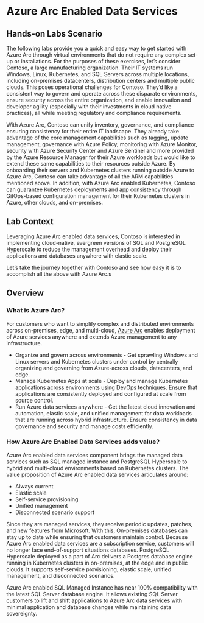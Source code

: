 # Azure Arc Enabled Data Services

## Hands-on Labs Scenario

The following labs provide you a quick and easy way to get started with Azure Arc through virtual environments that do not require any complex set-up or installations. For the purposes of these exercises, let’s consider Contoso, a large manufacturing organization. Their IT systems run Windows, Linux, Kubernetes, and SQL Servers across multiple locations, including on-premises datacenters, distribution centers and multiple public clouds. This poses operational challenges for Contoso. They’d like a consistent way to govern and operate across these disparate environments, ensure security across the entire organization, and enable innovation and developer agility (especially with their investments in cloud native practices), all while meeting regulatory and compliance requirements.

With Azure Arc, Contoso can unify inventory, governance, and compliance ensuring consistency for their entire IT landscape. They already take advantage of the core management capabilities such as tagging, update management, governance with Azure Policy, monitoring with Azure Monitor, security with Azure Security Center and Azure Sentinel and more provided by the Azure Resource Manager for their Azure workloads but would like to extend these same capabilities to their resources outside Azure. By onboarding their servers and Kubernetes clusters running outside Azure to Azure Arc, Contoso can take advantage of all the ARM capabilities mentioned above. In addition, with Azure Arc enabled Kubernetes, Contoso can guarantee Kubernetes deployments and app consistency through GitOps-based configuration management for their Kubernetes clusters in Azure, other clouds, and on-premises.


## Lab Context

Leveraging Azure Arc enabled data services, Contoso is interested in implementing cloud-native, evergreen versions of SQL and PostgreSQL Hyperscale to reduce the management overhead and deploy their applications and databases anywhere with elastic scale.

Let’s take the journey together with Contoso and see how easy it is to accomplish all the above with Azure Arc.s

## Overview

### What is Azure Arc?

For customers who want to simplify complex and distributed environments across on-premises, edge, and multi-cloud, [Azure Arc](https://azure.microsoft.com/services/azure-arc/) enables deployment of Azure services anywhere and extends Azure management to any infrastructure.

  - Organize and govern across environments - Get sprawling Windows and Linux servers and Kubernetes clusters under control by centrally organizing and governing from Azure-across clouds, datacenters, and edge.
  - Manage Kubernetes Apps at scale - Deploy and manage Kubernetes applications across environments using DevOps techniques. Ensure that applications are consistently  deployed and configured at scale from source control.
  - Run Azure data services anywhere - Get the latest cloud innovation and automation, elastic scale, and unified management for data workloads that are running across hybrid infrastructure. Ensure consistency in data governance and security and manage costs efficiently.


### How Azure Arc Enabled Data Services adds value?

Azure Arc enabled data services component brings the managed data services such as SQL managed instance and PostgreSQL Hyperscale to hybrid and multi-cloud environments based on Kubernetes clusters. The value proposition of Azure Arc enabled data services articulates around:

-	Always current
-	Elastic scale
-	Self-service provisioning
-	Unified management
-	Disconnected scenario support

Since they are managed services, they receive periodic updates, patches, and new features from Microsoft. With this, On-premises databases can stay up to date while ensuring that customers maintain control. Because Azure Arc enabled data services are a subscription service, customers will no longer face end-of-support situations databases.
PostgreSQL Hyperscale deployed as a part of Arc delivers a Postgres database engine running in Kubernetes clusters in on-premises, at the edge and in public clouds. It supports self-service provisioning, elastic scale, unified management, and disconnected scenarios. 

Azure Arc enabled SQL Managed Instance has near 100% compatibility with the latest SQL Server database engine. It allows existing SQL Server customers to lift and shift applications to Azure Arc data services with minimal application and database changes while maintaining data sovereignty. 

